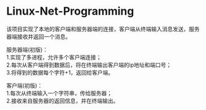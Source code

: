 # Linux-Net-Programming
该项目实现了本地的客户端和服务器端的连接，客户端从终端输入消息发送，服务器端接收并返回一个消息。

服务器端(初版)：  
1.实现了多进程，允许多个客户端连接；  
2.每次从客户端得到数据后，将在终端输出客户端的ip地址和端口号；  
3.将得到的数据每个字符+1，返回给客户端。  

客户端(初版)：  
1.每次从终端输入一个字符串，传给服务器；  
2.接收来自服务器的返回信息，并在终端输出。  
